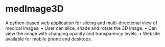 # medImage3D
A python-based web application for slicing and multi-directional view of medical images.
•	User can slice, shade and rotate the 3D image.
•	Can view the image with changing opacity and transparency levels.
•	Website available for mobile phone and desktops.
